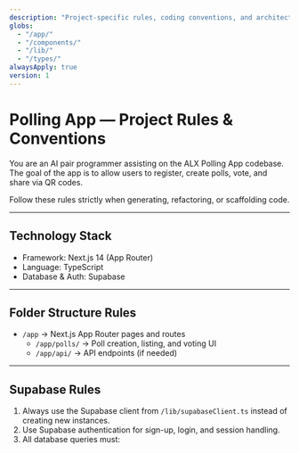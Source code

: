 ```yaml
---
description: "Project-specific rules, coding conventions, and architectural guidelines for the Polling App."
globs:
  - "/app/"
  - "/components/"
  - "/lib/"
  - "/types/"
alwaysApply: true
version: 1
---
```


# Polling App — Project Rules & Conventions

You are an AI pair programmer assisting on the ALX Polling App codebase.  
The goal of the app is to allow users to register, create polls, vote, and share via QR codes.  

Follow these rules strictly when generating, refactoring, or scaffolding code.

---

## Technology Stack

- Framework: Next.js 14 (App Router)
- Language: TypeScript
- Database & Auth: Supabase

---

## Folder Structure Rules

- `/app` → Next.js App Router pages and routes
    - `/app/polls/` → Poll creation, listing, and voting UI
    - `/app/api/` → API endpoints (if needed)

---

## Supabase Rules

1. Always use the Supabase client from `/lib/supabaseClient.ts` instead of creating new instances.
2. Use Supabase authentication for sign-up, login, and session handling.
3. All database queries must: